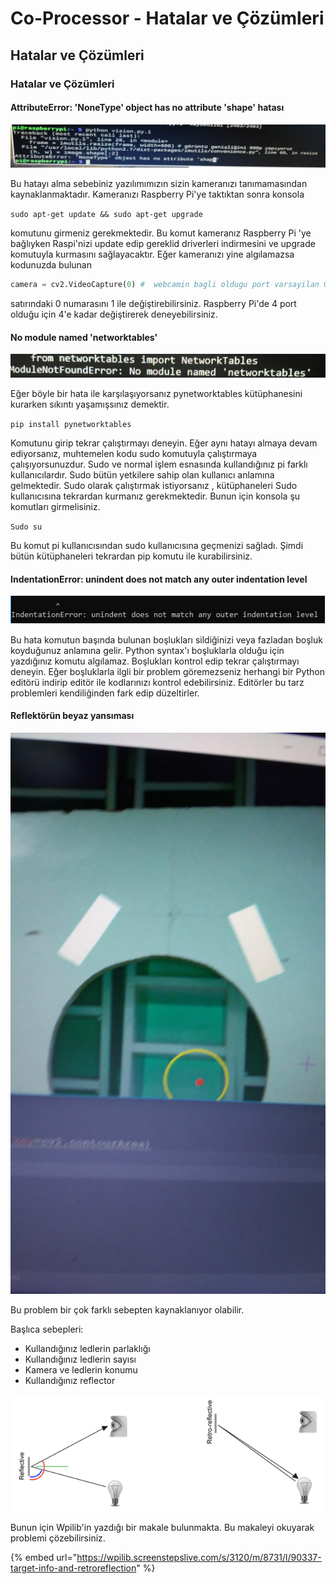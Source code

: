 # Co-Processor - Hatalar ve Çözümleri

## Hatalar ve Çözümleri

### Hatalar ve Çözümleri

#### AttributeError: 'NoneType' object has no attribute 'shape' hatası

![](../.gitbook/assets/hata.png)

Bu hatayı alma sebebiniz yazılımımızın sizin kameranızı tanımamasından kaynaklanmaktadır. Kameranızı Raspberry Pi'ye taktıktan sonra konsola

`sudo apt-get update && sudo apt-get upgrade`

komutunu girmeniz gerekmektedir. Bu komut kameranız Raspberry Pi 'ye bağlıyken Raspi'nizi update edip gereklid driverleri indirmesini ve upgrade komutuyla kurmasını sağlayacaktır. Eğer kameranızı yine algılamazsa kodunuzda bulunan 

```python
camera = cv2.VideoCapture(0) #  webcamin bagli oldugu port varsayilan 0
```

satırındaki 0 numarasını 1 ile değiştirebilirsiniz. Raspberry Pi'de 4 port olduğu için 4'e kadar değiştirerek deneyebilirsiniz.

#### No module named 'networktables'

![](../.gitbook/assets/image%20%2840%29.png)

Eğer böyle bir hata ile karşılaşıyorsanız pynetworktables kütüphanesini kurarken sıkıntı yaşamışsınız demektir. 

`pip install pynetworktables`

Komutunu girip tekrar çalıştırmayı deneyin. Eğer aynı hatayı almaya devam ediyorsanız, muhtemelen kodu sudo komutuyla çalıştırmaya çalışıyorsunuzdur. Sudo ve normal işlem esnasında kullandığınız pi farklı kullanıcılardır. Sudo bütün yetkilere sahip olan kullanıcı anlamına gelmektedir. Sudo olarak çalıştırmak istiyorsanız , kütüphaneleri Sudo kullanıcısına tekrardan kurmanız gerekmektedir. Bunun için konsola şu komutları girmelisiniz.

`Sudo su`

Bu komut pi kullanıcısından sudo kullanıcısına geçmenizi sağladı. Şimdi bütün kütüphaneleri tekrardan pip komutu ile kurabilirsiniz.

#### IndentationError: unindent does not match any outer indentation level

![](../.gitbook/assets/image%20%2810%29.png)

Bu hata komutun başında bulunan boşlukları sildiğinizi veya fazladan boşluk koyduğunuz anlamına gelir. Python syntax'ı boşluklarla olduğu için yazdığınız komutu algılamaz. Boşlukları kontrol edip tekrar çalıştırmayı deneyin. Eğer boşluklarla ilgli bir problem göremezseniz herhangi bir Python editörü indirip editör ile kodlarınızı kontrol edebilirsiniz. Editörler bu tarz problemleri kendiliğinden fark edip düzeltirler.

#### Reflektörün beyaz yansıması

![](../.gitbook/assets/image%20%2882%29.png)

Bu problem bir çok farklı sebepten kaynaklanıyor olabilir.

Başlıca sebepleri:

* Kullandığınız ledlerin parlaklığı
* Kullandığınız ledlerin sayısı
* Kamera ve ledlerin konumu
* Kullandığınız reflector

![](../.gitbook/assets/image.png)

Bunun için Wpilib'in yazdığı bir makale bulunmakta. Bu makaleyi okuyarak problemi çözebilirsiniz. 

{% embed url="https://wpilib.screenstepslive.com/s/3120/m/8731/l/90337-target-info-and-retroreflection" %}



